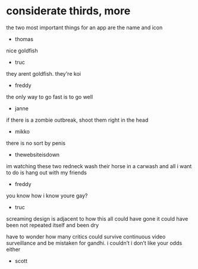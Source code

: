 # considerate thirds, more

the two most important things for an app are the name and icon
- thomas

nice goldfish
- truc

they arent goldfish.  they're koi
- freddy

the only way to go fast is to go well
- janne

if there is a zombie outbreak, shoot them right in the head
- mikko

there is no sort by penis
- thewebsiteisdown

im watching these two redneck wash their horse in a carwash
and all i want to do is hang out with my friends
- freddy

you know how i know youre gay?
- truc

screaming design is adjacent to how this all could have gone
it could have been not repeated itself and been dry

have to wonder how many critics could survive continuous video surveillance 
and be mistaken for gandhi. i couldn’t
i don’t like your odds either
- scott